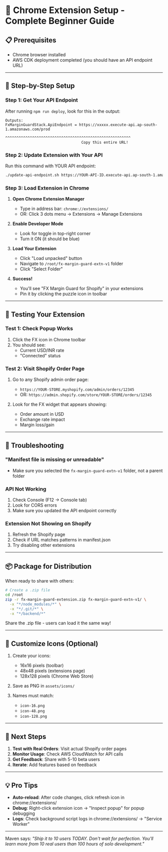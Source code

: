 # 🎯 Chrome Extension Setup - Complete Beginner Guide

## 📋 Prerequisites
- Chrome browser installed
- AWS CDK deployment completed (you should have an API endpoint URL)

---

## 🚀 Step-by-Step Setup

### **Step 1: Get Your API Endpoint**

After running `npm run deploy`, look for this in the output:
```
Outputs:
FxMarginGuardStack.ApiEndpoint = https://xxxxx.execute-api.ap-south-1.amazonaws.com/prod
                                  ^^^^^^^^^^^^^^^^^^^^^^^^^^^^^^^^^^^^^^^^^^^^^^^^^^^^^^^^
                                  Copy this entire URL!
```

### **Step 2: Update Extension with Your API**

Run this command with YOUR API endpoint:
```bash
./update-api-endpoint.sh https://YOUR-API-ID.execute-api.ap-south-1.amazonaws.com/prod
```

### **Step 3: Load Extension in Chrome**

1. **Open Chrome Extension Manager**
   - Type in address bar: `chrome://extensions/`
   - OR: Click 3 dots menu → Extensions → Manage Extensions

2. **Enable Developer Mode**
   - Look for toggle in top-right corner
   - Turn it ON (it should be blue)

3. **Load Your Extension**
   - Click "Load unpacked" button
   - Navigate to `/root/fx-margin-guard-extn-v1` folder
   - Click "Select Folder"

4. **Success!**
   - You'll see "FX Margin Guard for Shopify" in your extensions
   - Pin it by clicking the puzzle icon in toolbar

---

## 🧪 Testing Your Extension

### **Test 1: Check Popup Works**
1. Click the FX icon in Chrome toolbar
2. You should see:
   - Current USD/INR rate
   - "Connected" status

### **Test 2: Visit Shopify Order Page**
1. Go to any Shopify admin order page:
   - `https://YOUR-STORE.myshopify.com/admin/orders/12345`
   - OR: `https://admin.shopify.com/store/YOUR-STORE/orders/12345`

2. Look for the FX widget that appears showing:
   - Order amount in USD
   - Exchange rate impact
   - Margin loss/gain

---

## 🔧 Troubleshooting

### **"Manifest file is missing or unreadable"**
- Make sure you selected the `fx-margin-guard-extn-v1` folder, not a parent folder

### **API Not Working**
1. Check Console (F12 → Console tab)
2. Look for CORS errors
3. Make sure you updated the API endpoint correctly

### **Extension Not Showing on Shopify**
1. Refresh the Shopify page
2. Check if URL matches patterns in manifest.json
3. Try disabling other extensions

---

## 📦 Package for Distribution

When ready to share with others:

```bash
# Create a .zip file
cd /root
zip -r fx-margin-guard-extension.zip fx-margin-guard-extn-v1/ \
  -x "*/node_modules/*" \
  -x "*/.git/*" \
  -x "*/backend/*"
```

Share the .zip file - users can load it the same way!

---

## 🎨 Customize Icons (Optional)

1. Create your icons:
   - 16x16 pixels (toolbar)
   - 48x48 pixels (extensions page)
   - 128x128 pixels (Chrome Web Store)

2. Save as PNG in `assets/icons/`

3. Names must match:
   - `icon-16.png`
   - `icon-48.png`
   - `icon-128.png`

---

## 🚀 Next Steps

1. **Test with Real Orders**: Visit actual Shopify order pages
2. **Monitor Usage**: Check AWS CloudWatch for API calls
3. **Get Feedback**: Share with 5-10 beta users
4. **Iterate**: Add features based on feedback

---

## 💡 Pro Tips

- **Auto-reload**: After code changes, click refresh icon in chrome://extensions/
- **Debug**: Right-click extension icon → "Inspect popup" for popup debugging
- **Logs**: Check background script logs in chrome://extensions/ → "Service Worker"

---

Maven says: *"Ship it to 10 users TODAY. Don't wait for perfection. You'll learn more from 10 real users than 100 hours of solo development."*